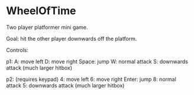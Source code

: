 # WheelOfTime

Two player platformer mini game.

Goal: hit the other player downwards off the platform.

Controls:

p1:
A: move left
D: move right
Space: jump
W: normal attack
S: downwards attack (much larger hitbox)

p2: (requires keypad)
4: move left
6: move right
Enter: jump
8: normal attack
5: downwards attack (much larger hitbox)
